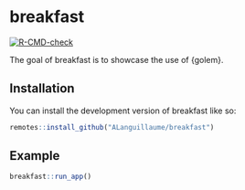 
<!-- README.md is generated from README.Rmd. Please edit that file -->

# breakfast

<!-- badges: start -->

[![R-CMD-check](https://github.com/ALanguillaume/breakfast/actions/workflows/R-CMD-check.yaml/badge.svg)](https://github.com/ALanguillaume/breakfast/actions/workflows/R-CMD-check.yaml)
<!-- badges: end -->

The goal of breakfast is to showcase the use of {golem}.

## Installation

You can install the development version of breakfast like so:

``` r
remotes::install_github("ALanguillaume/breakfast")
```

## Example

``` r
breakfast::run_app()
```
